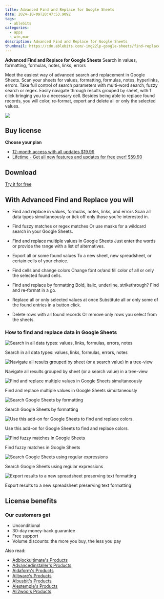 ```yaml
---
title: Advanced Find and Replace for Google Sheets
date: 2024-10-09T20:47:53.909Z
tags: 
  - ablebits
categories: 
  - apps
  - win,mac
description: Advanced Find and Replace for Google Sheets
thumbnail: https://cdn.ablebits.com/-img22lp-google-sheets/find-replace/look-in.webp
---
```


**Advanced Find and Replace for Google Sheets**
Search in values, formatting, formulas, notes, links, errors

Meet the easiest way of advanced search and replacement in Google Sheets. Scan your sheets for values, formatting, formulas, notes, hyperlinks, errors. Take full control of search parameters with multi-word search, fuzzy search or regex. Easily navigate through results grouped by sheet, with 1 click bringing you to a necessary cell. Besides being able to replace found records, you will color, re-format, export and delete all or only the selected values.

![](https://cdn.ablebits.com/-img22lp-google-sheets/find-replace/header-cover.webp)

## Buy license

**Choose your plan**

- [12-month access with all updates $19.99](https://secure.2checkout.com/order/checkout.php?PRODS=4721360&QTY=1&AFFILIATE=108875&CART=1&CARD=2&DESIGN_TYPE=2&SHORT_FORM=1&COUPON=TrSbExpr-MjAdns-01&CLEAN_CART=ALL&SRC=website)
- [Lifetime - Get all new features and updates for free ever! $59.90](https://secure.2checkout.com/order/checkout.php?PRODS=4729642&QTY=1&AFFILIATE=108875&CART=1&CARD=2&DESIGN_TYPE=2&SHORT_FORM=1&CLEAN_CART=ALL&SRC=website)

## Download

[Try it for free](https://workspace.google.com/marketplace/app/advanced_find_and_replace/460077608560)

## With Advanced Find and Replace you will

-   Find and replace in values, formulas, notes, links, and errors Scan all data types simultaneously or tick off only those you’re interested in.
-   Find fuzzy matches or regex matches Or use masks for a wildcard search in your Google Sheets.
-   Find and replace multiple values in Google Sheets Just enter the words or provide the range with a list of alternatives.
-   Export all or some found values To a new sheet, new spreadsheet, or certain cells of your choice.

-   Find cells and change colors Change font or/and fill color of all or only the selected found cells.
-   Find and replace by formatting Bold, italic, underline, strikethrough? Find and re-format in a go.
-   Replace all or only selected values at once Substitute all or only some of the found entries in a button click.
-   Delete rows with all found records Or remove only rows you select from the sheets.

### How to find and replace data in Google Sheets

 ![Search in all data types: values, links, formulas, errors, notes](https://cdn.ablebits.com/-img22lp-google-sheets/find-replace/look-in.png)

Search in all data types: values, links, formulas, errors, notes

 ![Navigate all results grouped by sheet (or a search value) in a tree-view](https://cdn.ablebits.com/-img22lp-google-sheets/find-replace/navigate-found-values.png)

Navigate all results grouped by sheet (or a search value) in a tree-view

 ![Find and replace multiple values in Google Sheets simultaneously](https://cdn.ablebits.com/-img22lp-google-sheets/find-replace/find-replace-multiple-values.png)

Find and replace multiple values in Google Sheets simultaneously

 ![Search Google Sheets by formatting](https://cdn.ablebits.com/-img22lp-google-sheets/find-replace/find-colored-cells.png)

Search Google Sheets by formatting

 ![Use this add-on for Google Sheets to find and replace colors.](https://cdn.ablebits.com/-img22lp-google-sheets/find-replace/replace-color.png)

Use this add-on for Google Sheets to find and replace colors.

 ![Find fuzzy matches in Google Sheets](https://cdn.ablebits.com/-img22lp-google-sheets/find-replace/fuzzy-search.png)

Find fuzzy matches in Google Sheets

 ![Search Google Sheets using regular expressions](https://cdn.ablebits.com/-img22lp-google-sheets/find-replace/regex-search.png)

Search Google Sheets using regular expressions

 ![Export results to a new spreadsheet preserving text formatting](https://cdn.ablebits.com/-img22lp-google-sheets/find-replace/export-results.png)

Export results to a new spreadsheet preserving text formatting

## License benefits

### Our customers get

- Unconditional
- 30-day money-back guarantee
- Free support
- Volume discounts: the more you buy, the less you pay 

<ins class="adsbygoogle"
      style="display:block"
      data-ad-client="ca-pub-7571918770474297"
      data-ad-slot="8358498916"
      data-ad-format="auto"
      data-full-width-responsive="true"></ins>

<span class="atpl-alsoreadstyle">Also read:</span>
<div><ul>
<li><a href="https://tools.techidaily.com/adblockultimate/products/"><u>Adblockultimate's Products</u></a></li>
<li><a href="https://tools.techidaily.com/advancedinstaller/products/"><u>Advancedinstaller's Products</u></a></li>
<li><a href="https://tools.techidaily.com/aidaform/products/"><u>Aidaform's Products</u></a></li>
<li><a href="https://tools.techidaily.com/ailtware/products/"><u>Ailtware's Products</u></a></li>
<li><a href="https://tools.techidaily.com/albusbit/products/"><u>Albusbit's Products</u></a></li>
<li><a href="https://tools.techidaily.com/alestemple/products/"><u>Alestemple's Products</u></a></li>
<li><a href="https://tools.techidaily.com/ali2woo/products/"><u>Ali2woo's Products</u></a></li>
</ul></div>

